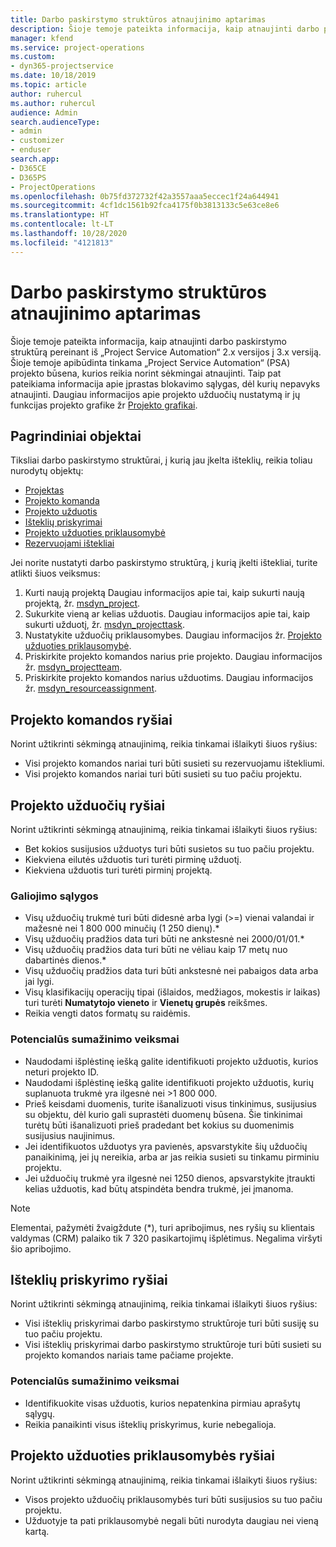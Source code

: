 ```yaml
---
title: Darbo paskirstymo struktūros atnaujinimo aptarimas
description: Šioje temoje pateikta informacija, kaip atnaujinti darbo paskirstymo struktūrą pereinant iš „Project Service Automation“ 2.x versijos į 3.x versiją.
manager: kfend
ms.service: project-operations
ms.custom:
- dyn365-projectservice
ms.date: 10/18/2019
ms.topic: article
author: ruhercul
ms.author: ruhercul
audience: Admin
search.audienceType:
- admin
- customizer
- enduser
search.app:
- D365CE
- D365PS
- ProjectOperations
ms.openlocfilehash: 0b75fd372732f42a3557aaa5eccec1f24a644941
ms.sourcegitcommit: 4cf1dc1561b92fca4175f0b3813133c5e63ce8e6
ms.translationtype: HT
ms.contentlocale: lt-LT
ms.lasthandoff: 10/28/2020
ms.locfileid: "4121813"
---
```

# <a name="upgrade-considerations-for-the-work-breakdown-structure"></a>Darbo paskirstymo struktūros atnaujinimo aptarimas
Šioje temoje pateikta informacija, kaip atnaujinti darbo paskirstymo struktūrą pereinant iš „Project Service Automation“ 2.x versijos į 3.x versiją. Šioje temoje apibūdinta tinkama „Project Service Automation“ (PSA) projekto būsena, kurios reikia norint sėkmingai atnaujinti. Taip pat pateikiama informacija apie įprastas blokavimo sąlygas, dėl kurių nepavyks atnaujinti. Daugiau informacijos apie projekto užduočių nustatymą ir jų funkcijas projekto grafike žr [Projekto grafikai](project-creating.md).

## <a name="key-entities"></a>Pagrindiniai objektai
Tiksliai darbo paskirstymo struktūrai, į kurią jau įkelta išteklių, reikia toliau nurodytų objektų:

- [Projektas](https://docs.microsoft.com/dynamics365/customerengagement/on-premises/developer/entities/msdyn_project)
- [Projekto komanda](https://docs.microsoft.com/dynamics365/customerengagement/on-premises/developer/entities/msdyn_projectteam)
- [Projekto užduotis](https://docs.microsoft.com/dynamics365/customerengagement/on-premises/developer/entities/msdyn_projecttask)
- [Išteklių priskyrimai](https://docs.microsoft.com/dynamics365/customerengagement/on-premises/developer/entities/msdyn_resourceassignment)
- [Projekto užduoties priklausomybė](https://docs.microsoft.com/dynamics365/customerengagement/on-premises/developer/entities/msdyn_projecttaskdependency)
- [Rezervuojami ištekliai](https://docs.microsoft.com/dynamics365/customerengagement/on-premises/developer/entities/bookableresource)

Jei norite nustatyti darbo paskirstymo struktūrą, į kurią įkelti ištekliai, turite atlikti šiuos veiksmus:

1. Kurti naują projektą Daugiau informacijos apie tai, kaip sukurti naują projektą, žr. [msdyn_project](https://docs.microsoft.com/dynamics365/customerengagement/on-premises/developer/entities/msdyn_project).
2. Sukurkite vieną ar kelias užduotis. Daugiau informacijos apie tai, kaip sukurti užduotį, žr. [msdyn_projecttask](https://docs.microsoft.com/dynamics365/customerengagement/on-premises/developer/entities/msdyn_projecttask).
3. Nustatykite užduočių priklausomybes. Daugiau informacijos žr. [Projekto užduoties priklausomybė](https://docs.microsoft.com/dynamics365/customerengagement/on-premises/developer/entities/msdyn_projecttaskdependency).
4. Priskirkite projekto komandos narius prie projekto. Daugiau informacijos žr. [msdyn_projectteam](https://docs.microsoft.com/dynamics365/customerengagement/on-premises/developer/entities/msdyn_projectteam).
5. Priskirkite projekto komandos narius užduotims. Daugiau informacijos žr. [msdyn_resourceassignment](https://docs.microsoft.com/dynamics365/customerengagement/on-premises/developer/entities/msdyn_resourceassignment).

## <a name="project-team-relationships"></a>Projekto komandos ryšiai

Norint užtikrinti sėkmingą atnaujinimą, reikia tinkamai išlaikyti šiuos ryšius:
- Visi projekto komandos nariai turi būti susieti su rezervuojamu ištekliumi.
- Visi projekto komandos nariai turi būti susieti su tuo pačiu projektu. 

## <a name="project-task-relationships"></a>Projekto užduočių ryšiai
Norint užtikrinti sėkmingą atnaujinimą, reikia tinkamai išlaikyti šiuos ryšius:

- Bet kokios susijusios užduotys turi būti susietos su tuo pačiu projektu.
- Kiekviena eilutės užduotis turi turėti pirminę užduotį.
- Kiekviena užduotis turi turėti pirminį projektą.

### <a name="valid-conditions"></a>Galiojimo sąlygos

- Visų užduočių trukmė turi būti didesnė arba lygi (>=) vienai valandai ir mažesnė nei 1 800 000 minučių (1 250 dienų).*
- Visų užduočių pradžios data turi būti ne ankstesnė nei 2000/01/01.*
- Visų užduočių pradžios data turi būti ne vėliau kaip 17 metų nuo dabartinės dienos.*
- Visų užduočių pradžios data turi būti ankstesnė nei pabaigos data arba jai lygi.
- Visų klasifikacijų operacijų tipai (išlaidos, medžiagos, mokestis ir laikas) turi turėti **Numatytojo vieneto** ir **Vienetų grupės** reikšmes.
- Reikia vengti datos formatų su raidėmis.

### <a name="potential-mitigation-steps"></a>Potencialūs sumažinimo veiksmai
- Naudodami išplėstinę iešką galite identifikuoti projekto užduotis, kurios neturi projekto ID.
- Naudodami išplėstinę iešką galite identifikuoti projekto užduotis, kurių suplanuota trukmė yra ilgesnė nei >1 800 000.
- Prieš keisdami duomenis, turite išanalizuoti visus tinkinimus, susijusius su objektu, dėl kurio gali suprastėti duomenų būsena. Šie tinkinimai turėtų būti išanalizuoti prieš pradedant bet kokius su duomenimis susijusius naujinimus.
- Jei identifikuotos užduotys yra pavienės, apsvarstykite šių užduočių panaikinimą, jei jų nereikia, arba ar jas reikia susieti su tinkamu pirminiu projektu.
- Jei užduočių trukmė yra ilgesnė nei 1250 dienos, apsvarstykite įtraukti kelias užduotis, kad būtų atspindėta bendra trukmė, jei įmanoma.

> [!NOTE]
> Elementai, pažymėti žvaigždute (\*), turi apribojimus, nes ryšių su klientais valdymas (CRM) palaiko tik 7 320 pasikartojimų išplėtimus. Negalima viršyti šio apribojimo.

## <a name="resource-assignment-relationships"></a>Išteklių priskyrimo ryšiai
Norint užtikrinti sėkmingą atnaujinimą, reikia tinkamai išlaikyti šiuos ryšius:

- Visi išteklių priskyrimai darbo paskirstymo struktūroje turi būti susiję su tuo pačiu projektu.
- Visi išteklių priskyrimai darbo paskirstymo struktūroje turi būti susieti su projekto komandos nariais tame pačiame projekte.

### <a name="potential-mitigation-steps"></a>Potencialūs sumažinimo veiksmai
- Identifikuokite visas užduotis, kurios nepatenkina pirmiau aprašytų sąlygų.  
- Reikia panaikinti visus išteklių priskyrimus, kurie nebegalioja.

## <a name="project-task-dependency-relationships"></a>Projekto užduoties priklausomybės ryšiai
Norint užtikrinti sėkmingą atnaujinimą, reikia tinkamai išlaikyti šiuos ryšius:

- Visos projekto užduočių priklausomybės turi būti susijusios su tuo pačiu projektu.
- Užduotyje ta pati priklausomybė negali būti nurodyta daugiau nei vieną kartą.
